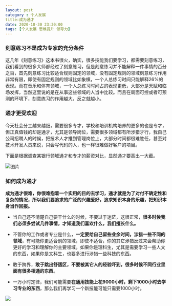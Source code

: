```yaml
---
layout: post
category : 个人发展
title:成为通才
date: 2020-10-30 23:30:00
tags: [个人发展 思维提升 领导力]
---
```


### 刻意练习不是成为专家的充分条件 

这几年《刻意练习》这本书很火，确实，很多技能我们要学习，都需要刻意练习，我们看到的很多大师都经过了刻意练习，但是刻意练习并不能解释一件事情的百分之百，首先刻意练习比较适合规则固定的领域，没有固定规则的领域刻意练习作用非常有限，即使有固定规则的领域比如象棋，一个人总练习时间只能解释26%的表现。而在音乐和体育领域，一个人总练习时间占的表现更低，大部分是天赋和临场发挥，当然这里说的是在从事这些领域的人当中比较。而且在局面可控或者可预测的环境下，刻意练习的作用越大，反之就越小。

### 通才更受欢迎

今天社会分工越来越细，需要很多专才，学校和培训机构培养的更多的也是专才，但正真值钱的却是通才，尤其是领导岗位，需要很多领域都有所涉猎才行，我自己公司招聘人的时候，把技术人才推到管理岗位上，大部分时间都很难胜任，甚至对技术开发人员来说，只会写代码的人，也一样很难做好客户的项目。

下面是根据调查某银行领域通才和专才的薪资对比，显然通才要高出一大截。

![图片](https://mmbiz.qpic.cn/mmbiz_png/ibVKXKaib6HKACflvfRCFpxPEmsk35leGQ2zlvftnr0SzF4iboTSGcvXWPH1ek1nZPU05X12hhibSFj0PORcTlLrRA/640?wx_fmt=png&tp=webp&wxfrom=5&wx_lazy=1&wx_co=1)

### 如何成为通才

**成为通才很难，你很难抱着一个实用的目的去学习，通才就是为了对付不确定性和复杂的情况，所以我们要追求的广泛的兴趣爱好，追求知识本身的乐趣，把知识本身当作回报。**

- 当自己还不清楚自己要干什么的时候，不要过于迷茫，这很正常，**很多时候我们必须多尝试几件事情，才知道我们喜欢什么，我们擅长什么。**

- 不管你的工作或者专业是什么，**一定要给自己留些业余时间，涉猎一些不同的领域**，有可能你更适合别的领域，即使不适合，你的其它涉猎反过来会帮助你更好的学习和理解你的主要领域。如果你是理科生，尤其是需要学习一些人文的东西，如果你是文科生，也要多进行涉猎一些科技的东西。
- 敢于跨界，**敢于跳出舒适区，不要被其它人的经验吓到，很多时候不同行业里面有很多相通的东西**。
- 一万小时定律，我们可能需要**在通用技能上花9000小时，剩下1000小时去学习专业的东西**，那么我们再学习一个新技能可能只需要1000小时。



![](https://cdn.jsdelivr.net/gh/wangdeshui/blogpics@master/weixino_qrcode_for_gh_fe8f228bad0d_258.jpg)

